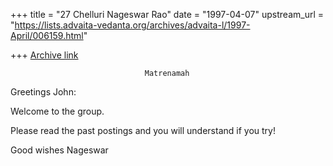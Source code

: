 +++
title = "27 Chelluri Nageswar Rao"
date = "1997-04-07"
upstream_url = "https://lists.advaita-vedanta.org/archives/advaita-l/1997-April/006159.html"

+++
[Archive link](https://lists.advaita-vedanta.org/archives/advaita-l/1997-April/006159.html)

                                  Matrenamah

Greetings John:

Welcome to the group.

Please read the past postings and you will understand if you try!

Good wishes                                                          Nageswar

